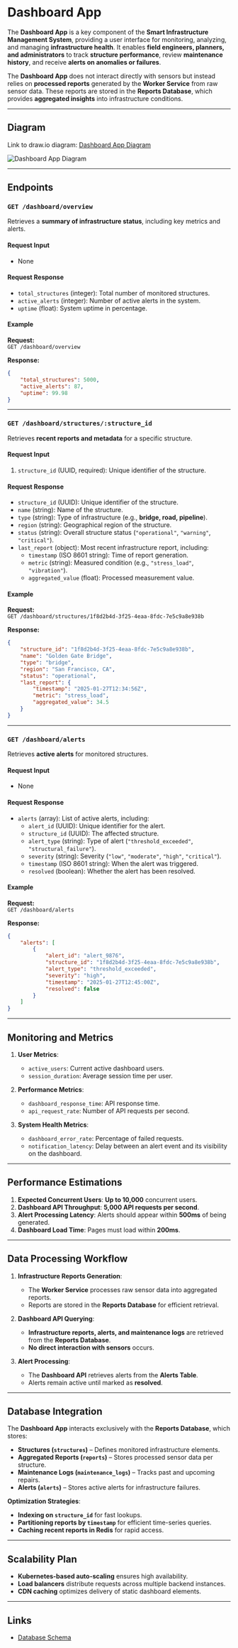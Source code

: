 # **Dashboard App**

The **Dashboard App** is a key component of the **Smart Infrastructure Management System**, providing a user interface for monitoring, analyzing, and managing **infrastructure health**. It enables **field engineers, planners, and administrators** to track **structure performance**, review **maintenance history**, and receive **alerts on anomalies or failures**.

The **Dashboard App** does not interact directly with sensors but instead relies on **processed reports** generated by the **Worker Service** from raw sensor data. These reports are stored in the **Reports Database**, which provides **aggregated insights** into infrastructure conditions.

---

## **Diagram**

Link to draw.io diagram: [Dashboard App Diagram](https://viewer.diagrams.net/?tags=%7B%7D&lightbox=1&highlight=0000ff&edit=_blank&layers=1&nav=1&title=dashboard_app.drawio#Uhttps%3A%2F%2Fraw.githubusercontent.com%2Fjbunyadzade%2FSmartInfrastructureDesign%2Fdashboard-app%2Fdashboard_app%2Fdashboard_app.drawio)

![Dashboard App Diagram](dashboard_app.png)

---

## **Endpoints**

### `GET /dashboard/overview`

Retrieves a **summary of infrastructure status**, including key metrics and alerts.

#### **Request Input**

-   None

#### **Request Response**

-   `total_structures` (integer): Total number of monitored structures.
-   `active_alerts` (integer): Number of active alerts in the system.
-   `uptime` (float): System uptime in percentage.

#### **Example**

**Request:**  
`GET /dashboard/overview`

**Response:**

```json
{
    "total_structures": 5000,
    "active_alerts": 87,
    "uptime": 99.98
}
```

---

### `GET /dashboard/structures/:structure_id`

Retrieves **recent reports and metadata** for a specific structure.

#### **Request Input**

1. `structure_id` (UUID, required): Unique identifier of the structure.

#### **Request Response**

-   `structure_id` (UUID): Unique identifier of the structure.
-   `name` (string): Name of the structure.
-   `type` (string): Type of infrastructure (e.g., **bridge, road, pipeline**).
-   `region` (string): Geographical region of the structure.
-   `status` (string): Overall structure status (`"operational"`, `"warning"`, `"critical"`).
-   `last_report` (object): Most recent infrastructure report, including:
    -   `timestamp` (ISO 8601 string): Time of report generation.
    -   `metric` (string): Measured condition (e.g., `"stress_load"`, `"vibration"`).
    -   `aggregated_value` (float): Processed measurement value.

#### **Example**

**Request:**  
`GET /dashboard/structures/1f8d2b4d-3f25-4eaa-8fdc-7e5c9a8e938b`

**Response:**

```json
{
    "structure_id": "1f8d2b4d-3f25-4eaa-8fdc-7e5c9a8e938b",
    "name": "Golden Gate Bridge",
    "type": "bridge",
    "region": "San Francisco, CA",
    "status": "operational",
    "last_report": {
        "timestamp": "2025-01-27T12:34:56Z",
        "metric": "stress_load",
        "aggregated_value": 34.5
    }
}
```

---

### `GET /dashboard/alerts`

Retrieves **active alerts** for monitored structures.

#### **Request Input**

-   None

#### **Request Response**

-   `alerts` (array): List of active alerts, including:
    -   `alert_id` (UUID): Unique identifier for the alert.
    -   `structure_id` (UUID): The affected structure.
    -   `alert_type` (string): Type of alert (`"threshold_exceeded"`, `"structural_failure"`).
    -   `severity` (string): Severity (`"low"`, `"moderate"`, `"high"`, `"critical"`).
    -   `timestamp` (ISO 8601 string): When the alert was triggered.
    -   `resolved` (boolean): Whether the alert has been resolved.

#### **Example**

**Request:**  
`GET /dashboard/alerts`

**Response:**

```json
{
    "alerts": [
        {
            "alert_id": "alert_9876",
            "structure_id": "1f8d2b4d-3f25-4eaa-8fdc-7e5c9a8e938b",
            "alert_type": "threshold_exceeded",
            "severity": "high",
            "timestamp": "2025-01-27T12:45:00Z",
            "resolved": false
        }
    ]
}
```

---

## **Monitoring and Metrics**

1. **User Metrics**:

    - `active_users`: Current active dashboard users.
    - `session_duration`: Average session time per user.

2. **Performance Metrics**:

    - `dashboard_response_time`: API response time.
    - `api_request_rate`: Number of API requests per second.

3. **System Health Metrics**:
    - `dashboard_error_rate`: Percentage of failed requests.
    - `notification_latency`: Delay between an alert event and its visibility on the dashboard.

---

## **Performance Estimations**

1. **Expected Concurrent Users**: **Up to 10,000** concurrent users.
2. **Dashboard API Throughput**: **5,000 API requests per second**.
3. **Alert Processing Latency**: Alerts should appear within **500ms** of being generated.
4. **Dashboard Load Time**: Pages must load within **200ms**.

---

## **Data Processing Workflow**

1. **Infrastructure Reports Generation**:

    - The **Worker Service** processes raw sensor data into aggregated reports.
    - Reports are stored in the **Reports Database** for efficient retrieval.

2. **Dashboard API Querying**:

    - **Infrastructure reports, alerts, and maintenance logs** are retrieved from the **Reports Database**.
    - **No direct interaction with sensors** occurs.

3. **Alert Processing**:
    - The **Dashboard API** retrieves alerts from the **Alerts Table**.
    - Alerts remain active until marked as **resolved**.

---

## **Database Integration**

The **Dashboard App** interacts exclusively with the **Reports Database**, which stores:

-   **Structures (`structures`)** – Defines monitored infrastructure elements.
-   **Aggregated Reports (`reports`)** – Stores processed sensor data per structure.
-   **Maintenance Logs (`maintenance_logs`)** – Tracks past and upcoming repairs.
-   **Alerts (`alerts`)** – Stores active alerts for infrastructure failures.

**Optimization Strategies**:

-   **Indexing on `structure_id`** for fast lookups.
-   **Partitioning reports by `timestamp`** for efficient time-series queries.
-   **Caching recent reports in Redis** for rapid access.

---

## **Scalability Plan**

-   **Kubernetes-based auto-scaling** ensures high availability.
-   **Load balancers** distribute requests across multiple backend instances.
-   **CDN caching** optimizes delivery of static dashboard elements.

---

## Links

-   [Database Schema](./database_schema.md)
